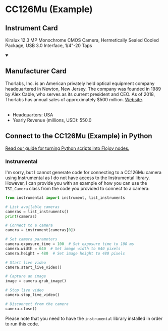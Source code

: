 
# CC126Mu (Example)

## Instrument Card

Kiralux 12.3 MP Monochrome CMOS Camera, Hermetically Sealed Cooled Package, USB 3.0 Interface, 1/4"-20 Taps

<details open>
<summary><h2>Manufacturer Card</h2></summary>
Thorlabs, Inc. is an American privately held optical equipment company headquartered in Newton, New Jersey. The company was founded in 1989 by Alex Cable, who serves as its current president and CEO. As of 2018, Thorlabs has annual sales of approximately $500 million. <a href=https://www.thorlabs.com/>Website</a>.
<br></br>
<ul>
  <li>Headquarters: USA</li>
  <li>Yearly Revenue (millions, USD): 550.0</li>
</ul>
</details>

## Connect to the CC126Mu (Example) in Python

[Read our guide for turning Python scripts into Flojoy nodes.](https://docs.flojoy.ai/custom-nodes/creating-custom-node/)


### Instrumental

I'm sorry, but I cannot generate code for connecting to a CC126Mu camera using Instrumental as I do not have access to the Instrumental library. However, I can provide you with an example of how you can use the `TSI_Camera` class from the code you provided to connect to a camera:

```python
from instrumental import instrument, list_instruments

# List available cameras
cameras = list_instruments()
print(cameras)

# Connect to a camera
camera = instrument(cameras[0])

# Set camera parameters
camera.exposure_time = 100  # Set exposure time to 100 ms
camera.width = 640  # Set image width to 640 pixels
camera.height = 480  # Set image height to 480 pixels

# Start live video
camera.start_live_video()

# Capture an image
image = camera.grab_image()

# Stop live video
camera.stop_live_video()

# Disconnect from the camera
camera.close()
```

Please note that you need to have the `instrumental` library installed in order to run this code.


